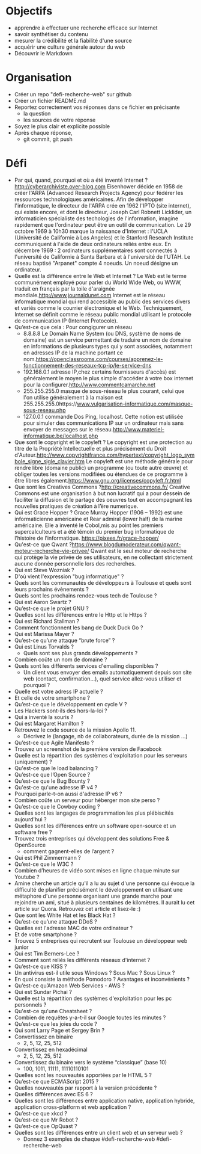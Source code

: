# Objectifs
* apprendre à effectuer une recherche efficace sur Internet
* savoir synthétiser du contenu
* mesurer la crédibilité et la fiabilité d'une source 
* acquérir une culture générale autour du web
* Découvrir le Markdown

# Organisation
* Créer un repo "defi-recherche-web" sur github
* Créer un fichier README.md
* Reportez correctement vos réponses dans ce fichier en précisante
  * la question
  * les sources de votre réponse
* Soyez le plus clair et explicite possible
* Après chaque réponse, 
  * git commit, git push


# Défi
* Par qui, quand, pourquoi et où a été inventé Internet ? http://cyberarchiviste.over-blog.com
  Eisenhower décide en 1958 de créer l'ARPA (Advanced Research Projects Agency) pour fédérer les ressources technologiques américaines.
  Afin de développer l'informatique, le directeur de l'ARPA crée en 1962 l'IPTO (site internet), qui existe encore, et dont le directeur,  Joseph Carl Robnett Licklider, un informaticien spécialiste des techologies de l'information, imagine rapidement que l'ordinateur peut être un outil de communication.
  Le 29 octobre 1969 à 10h30 marque la naissance d'Internet : l'UCLA (Université de Californie à Los Angeles) et le Stanford Research Institute communiquent à l'aide de deux ordinateurs reliés entre eux.
  En décembre 1969 : 2 ordinateurs supplémentaires sont connectés à l'université de Californie à Santa Barbara et à l'université de l'UTAH. Le réseau baptisé "Arpanet" compte 4 noeuds. Un noeud désigne un ordinateur.
* Quelle est la différence entre le Web et Internet ?
   Le Web est le terme communément employé pour parler du World Wide Web, ou WWW, traduit en français par la toile d'araignée mondiale.http://www.journaldunet.com
   Internet est le réseau informatique mondial qui rend accessible au public des services divers et variés comme le courrier électronique et le Web. Techniquement, Internet se définit comme le réseau public mondial utilisant le protocole de communication IP (Internet Protocole).
* Qu’est-ce que cela :
  Pour congigurer un réseau
  * 8.8.8.8             Le Domain Name System (ou DNS, système de noms de domaine) est un service permettant de traduire un nom de domaine en informations de plusieurs types qui y sont associées, notamment en adresses IP de la machine portant ce nom.https://openclassrooms.com/courses/apprenez-le-fonctionnement-des-reseaux-tcp-ip/le-service-dns
  * 192.168.0.1         adresse IP,chez certains fournisseurs d'accès) est généralement le moyen le plus simple d'accéder à votre box internet pour la configurer.http://www.commentcamarche.net
  * 255.255.255.0       masque de sous-réseau le plus courant, celui que l'on utilise généralement à la maison est 255.255.255.0https://www.vulgarisation-informatique.com/masque-sous-reseau.php
  * 127.0.0.1           commande Dos Ping, localhost. Cette notion est utilisée pour simuler des communications IP sur un ordinateur mais sans envoyer de messages sur le réseau.http://www.materiel-informatique.be/localhost.php 
* Que sont le copyright et le copyleft ?
    Le copyright est une protection au titre de la Propriété Intellectuelle et plus précisément du Droit d'Auteur.http://www.copyrightfrance.com/hypertext/copyright_logo_symbole_signe_sigle_clavier.htm
    Le copyleft est une méthode générale pour rendre libre (domaine public) un programme (ou toute autre œuvre) et obliger toutes les versions modifiées ou étendues de ce programme à être libres également.https://www.gnu.org/licenses/copyleft.fr.html
* Que sont les Creatives Commons ?http://creativecommons.fr/
      Creative Commons est une organisation à but non lucratif qui a pour dessein de faciliter la diffusion et le partage des oeuvres tout en accompagnant les nouvelles pratiques de création à l’ère numerique.
* Qui est Grace Hopper ?
   Grace Murray Hopper (1906 – 1992) est une informaticienne américaine et Rear admiral (lower half) de la marine américaine. Elle a inventé le Cobol,mis au point les premiers supercalculteurs et a été témoin du premier bug informatique de l’histoire de l’informatique. https://pixees.fr/grace-hopper/
* Qu'est-ce que Qwant ?https://www.blogdumoderateur.com/qwant-moteur-recherche-vie-privee/
    Qwant est le seul moteur de recherche qui protège la vie privée de ses utilisateurs, en ne collectant strictement aucune donnée personnelle lors des recherches.
* Qui est Steve Wozniak ?
* D'où vient l'expression "bug informatique" ?
* Quels sont les communautés de développeurs à Toulouse et quels sont leurs prochains évènements ?
* Quels sont les prochains rendez-vous tech de Toulouse ?
* Qui est Aaron Swartz ?
* Qu’est-ce que le projet GNU ?
* Quelles sont les différences entre le Http et le Https ?
* Qui est Richard Stallman ?
* Comment fonctionnent les bang de Duck Duck Go ?
* Qui est Marissa Mayer ?
* Qu’est-ce qu’une attaque “brute force” ?
* Qui est Linus Torvalds ? 
  * Quels sont ses plus grands développements ?
* Combien coûte un nom de domaine ?
* Quels sont les différents services d'emailing disponibles ?
  * Un client vous envoyer des emails automatiquement depuis son site web (contact, confirmation...), quel service allez-vous utiliser et pourquoi ?
* Quelle est votre adress IP actuelle ?
 * Et celle de votre smartphone ?
* Qu’est-ce que le développement en cycle V ?
* Les Hackers sont-ils des hors-la-loi ?
* Qui a inventé la souris ?
* Qui est Margaret Hamilton ?
* Retrouvez le code source de la mission Apollo 11.
  * Décrivez le (langage, nb de collaborateurs, durée de la mission ...)
* Qu’est-ce que Agile Manifesto ?
* Trouvez un screenshot de la première version de Facebook
* Quelle est la répartition des systèmes d'exploitation pour les serveurs (uniquement) ?
* Qu'est-ce que le load balancing ?
* Qu’est-ce que l’Open Source ?
* Qu’est-ce que le Bug Bounty ?
* Qu'est-ce qu'une adresse IP v4 ?
 * Pourquoi parle-t-on aussi d'adresse IP v6 ?
* Combien coûte un serveur pour héberger mon site perso ?
* Qu’est-ce que le Cowboy coding ?
* Quelles sont les langages de programmation les plus plébiscités aujourd'hui ?
* Quelles sont les différences entre un software open-source et un software free ?
* Trouvez trois entreprises qui développent des solutions Free & OpenSource
  * comment gagnent-elles de l’argent ?
* Qui est Phil Zimmermann ?
* Qu’est-ce que le W3C ?
* Combien d’heures de vidéo sont mises en ligne chaque minute sur Youtube ?
* Amine cherche un article qu'il a lu au sujet d'une personne qui évoque la difficulté de planifier précisément le développement en utilisant une métaphore d'une personne organisant une grande marche pour rejoindre un ami, situé à plusieurs centaines de kilomètres. Il aurait lu cet article sur Quora. Retrouvez cet article et lisez-le :)
* Que sont les White Hat et les Black Hat ?
* Qu’est-ce qu’une attaque DDoS ?
* Quelles est l'adresse MAC de votre ordinateur ?
 * Et de votre smartphone ?
* Trouvez 5 entreprises qui recrutent sur Toulouse un développeur web junior
* Qui est Tim Berners-Lee ?
* Comment sont reliés les différents réseaux d'internet ?
* Qu’est-ce que KISS ?
* Un antivirus est-il utile sous Windows ? Sous Mac ? Sous Linux ?
* En quoi consiste la méthode Pomodoro ? Avantages et inconvénients ?
* Qu’est-ce qu’Amazon Web Services - AWS ?
* Qui est Sundar Pichai ?
* Quelle est la répartition des systèmes d'exploitation pour les pc personnels ?
* Qu'est-ce qu'une Cheatsheet ?
* Combien de requêtes y-a-t-il sur Google toutes les minutes ?
* Qu’est-ce que les joies du code ?
* Qui sont Larry Page et Sergey Brin ?
* Convertissez en binaire
  * 2, 5, 12, 25, 512
* Convertissez en hexadécimal
  * 2, 5, 12, 25, 512
* Convertissez du binaire vers le système “classique” (base 10)
  * 100, 1011, 11111, 11110110101
* Quelles sont les nouveautés apportées par le HTML 5 ?
* Qu’est-ce que ECMAScript 2015 ?
*  Quelles nouveautés par rapport à la version précédente ? 
 * Quelles différences avec ES 6 ?
* Quelles sont les différences entre application native, application hybride, application cross-platform et web application ?
* Qu’est-ce que xkcd ?
* Qu’est-ce que Mr Robot ?
* Qu’est-ce que OpQuast ?
* Quelles sont les différences entre un client web et un serveur web ?
  * Donnez 3 exemples de chaque
#defi-recherche-web
#defi-recherche-web

